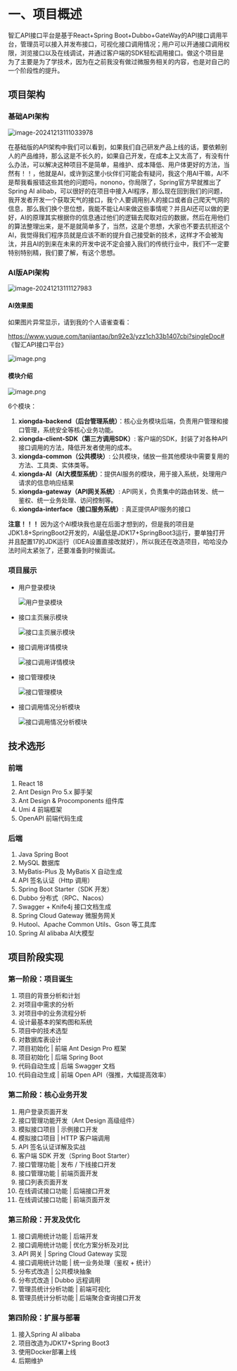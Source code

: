 # 一、项目概述

智汇API接口平台是基于React+Spring Boot+Dubbo+GateWay的API接口调用平台，管理员可以接入并发布接口，可视化接口调用情况；用户可以开通接口调用权限，浏览接口以及在线调试，并通过客户端的SDK轻松调用接口。做这个项目是为了主要是为了学技术，因为在之前我没有做过微服务相关的内容，也是对自己的一个阶段性的提升。

## 项目架构

### 基础API架构
![image-20241213111033978](https://github.com/user-attachments/assets/3394b913-eea9-4b22-b6e1-e261631fb34f)



在基础版的API架构中我们可以看到，如果我们自己研发产品上线的话，要依赖别人的产品维持，那么这是不长久的，如果自己开发，在成本上又太高了，有没有什么办法，可以解决这种项目不是简单，易维护、成本降低、用户体更好的方法，当然有！！，他就是AI，或许到这里小伙伴们可能会有疑问，我这个用AI干嘛，AI不是帮我看报错这些其他的问题吗，nonono，你局限了，Spring官方早就推出了Spring AI alibab，可以很好的在项目中接入AI程序，那么现在回到我们的问题，我开发者开发一个获取天气的接口，我个人要调用别人的接口或者自己爬天气网的信息，那么我们换个思位想，我能不能让AI来做这些事情呢？并且AI还可以做的更好，AI的原理其实根据你的信息通过他们的逻辑去爬取对应的数据，然后在用他们的算法整理出来，是不是就简单多了，当然，这是个思想，大家也不要去抗拒这个AI，我觉得我们程序员就是应该不断的提升自己接受新的技术，这样才不会被淘汰，并且AI的到来在未来的开发中说不定会接入我们的传统行业中，我们不一定要特别特别精，我们要了解，有这个思想。

### AI版API架构

![image-20241213111127983](C:\Users\Administrator\AppData\Roaming\Typora\typora-user-images\image-20241213111127983.png)

#### AI效果图

如果图片异常显示，请到我的个人语雀查看：

https://www.yuque.com/tanjiantao/bn92e3/yzz1ch33b1407cbi?singleDoc# 《智汇API接口平台》

![image.png](https://cdn.nlark.com/yuque/0/2024/png/40869722/1734010326542-c4a6734d-c92e-4fe3-a13e-d168bc342724.png?x-oss-process=image%2Fformat%2Cwebp%2Fresize%2Cw_937%2Climit_0)

#### 模块介绍

![image.png](https://cdn.nlark.com/yuque/0/2024/png/40869722/1733990610628-b8726439-7976-41b9-aa47-77d21043dff6.png?x-oss-process=image%2Fformat%2Cwebp)

6个模块：
1. **xiongda-backend（后台管理系统）**：核心业务模块后端，负责用户管理和接口管理，系统安全等核心业务功能。
2. **xiongda-client-SDK（第三方调用SDK）**: 客户端的SDK，封装了对各种API接口调用的方法，降低开发者使用的成本。
3. **xiongda-common（公共模块）**: 公共模块，储放一些其他模块中需要复用的方法、工具类、实体类等。
4. **xiongda-AI（AI大模型系统）**：提供AI服务的模块，用于接入系统，处理用户请求的信息响应结果
5. **xiongda-gateway（API网关系统）**: API网关，负责集中的路由转发、统一鉴权、统一业务处理、访问控制等。
6. **xiongda-interface（接口服务系统）**: 真正提供API服务的接口

**注意！！！**
因为这个AI模块我也是在后面才想到的，但是我的项目是JDK1.8+SpringBoot2开发的，AI最低是JDK17+SpringBoot3运行，要单独打开并且配置17的JDK运行（IDEA设置直接改就好），所以我还在改造项目，哈哈没办法时间太紧张了，还要准备到时候面试。

### 项目展示

- 用户登录模块

  ![用户登录模块](E:\智汇API接口平台\用户登录模块.png)

- 接口主页展示模块

  ![接口主页展示模块](E:\智汇API接口平台\接口主页展示模块.png)

- 接口调用详情模块

  ![接口调用详情模块](E:\智汇API接口平台\接口调用详情模块.png)

- 接口管理模块

  ![接口管理模块](E:\智汇API接口平台\接口管理模块.png)

- 接口调用情况分析模块

  ![接口调用情况分析模块](E:\智汇API接口平台\接口调用情况分析模块.png)

## 技术选形

### 前端
1. React 18
2. Ant Design Pro 5.x 脚手架
3. Ant Design & Procomponents 组件库
4. Umi 4 前端框架
5. OpenAPI 前端代码生成

### 后端
1. Java Spring Boot
2. MySQL 数据库
3. MyBatis-Plus 及 MyBatis X 自动生成
4. API 签名认证（Http 调用）
5. Spring Boot Starter（SDK 开发）
6. Dubbo 分布式（RPC、Nacos）
7. Swagger + Knife4j 接口文档生成
8. Spring Cloud Gateway 微服务网关
9. Hutool、Apache Common Utils、Gson 等工具库
10. Spring AI alibaba AI大模型

## 项目阶段实现

### 第一阶段：项目诞生
1. 项目的背景分析和计划
2. 对项目中需求的分析
3. 对项目中的业务流程分析
4. 设计最基本的架构图和系统
5. 项目中的技术选型
6. 对数据库表设计
7. 项目初始化 | 前端 Ant Design Pro 框架
8. 项目初始化 | 后端 Spring Boot
9. 代码自动生成 | 后端 Swagger 文档
10. 代码自动生成 | 前端 Open API（强推，大幅提高效率）

### 第二阶段：核心业务开发
1. 用户登录页面开发
2. 接口管理功能开发（Ant Design 高级组件）
3. 模拟接口项目 | 示例接口开发
4. 模拟接口项目 | HTTP 客户端调用
5. API 签名认证详解及实战
6. 客户端 SDK 开发（Spring Boot Starter）
7. 接口管理功能 | 发布 / 下线接口开发
8. 接口管理功能 | 前端页面开发
9. 接口列表页面开发
10. 在线调试接口功能 | 后端接口开发
11. 在线调试接口功能 | 前端页面开发

### 第三阶段：开发及优化
1. 接口调用统计功能 | 后端开发
2. 接口调用统计功能 | 优化方案分析及对比
3. API 网关 | Spring Cloud Gateway 实现
4. 接口调用统计功能 | 统一业务处理（鉴权 + 统计）
5. 分布式改造 | 公共模块抽象
6. 分布式改造 | Dubbo 远程调用
7. 管理员统计分析功能 | 前端可视化
8. 管理员统计分析功能 | 后端聚合查询接口开发

### 第四阶段：扩展与部署
1. 接入Spring AI alibaba
2. 项目改造为JDK17+Spring Boot3
3. 使用Docker部署上线
4. 后期维护
